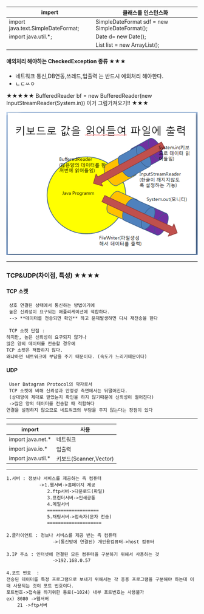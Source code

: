 | impert                             | 클래스를 인스턴스화                            |
|------------------------------------|------------------------------------------------|
| import java.text.SimpleDateFormat; | SimpleDateFormat sdf = new SimpleDateFormat(); |
| import java.util.*;                | Date d= new Date();                            |
|                                    | List<Man> list = new ArrayList<Man>();         |

#### 예외처리 해야하는 CheckedException 종류 ★★★

-	네트워크 통신,DB연동,쓰레드,입출력 는 반드시 예외처리 해야한다.
-	ㄴㄷㅆㅇ

★★★★★ BufferedReader bf = new BufferedReader(new InputStreamReader(System.in)) 이거 그림가져오기!! ★★★

![캡처](/assets/캡처.PNG)

---

### TCP&UDP(차이점, 특성) ★★★★

#### TCP 소켓

```
 상호 연결된 상태에서 통신하는 방법이기에
 높은 신뢰성이 요구되는 애플리케이션에 적합하다.
 --> **데이터를 전송되면 확인** 하고 문제발생하면 다시 재전송을 한다

 TCP 소켓 단점 :
하지만, 높은 신뢰성이 요구되지 않거나
많은 양의 데이터를 전송할 경우에
TCP 소켓은 적합하지 않다.
왜냐하면 네트워크에 부담을 주기 때문이다. (속도가 느리기때문이다)
```

#### UDP

```
 User Datagram Protocol의 약자로서
 TCP 소켓에 비해 신뢰성과 안정성 측면에서는 뒤떨어진다.
 (상대방이 제대로 받았는지 확인을 하지 않기때문에 신뢰성이 떨어진다)
 ->많은 양의 데이터를 전송할 때 적합하다
연결을 설정하지 않으므로 네트워크의 부담을 주지 않는다는 장점이 있다
```

---

| import              | 사용                   |
|---------------------|------------------------|
| import java.net.\*  | 네트워크               |
| import java.io.\*   | 입출력                 |
| import java.util.\* | 키보드(Scanner,Vector) |

---

```
1.서버 : 정보나 서비스를 제공하는 측 컴퓨터
            ->1.웹서버->홈페이지 제공
               2.ftp서버->다운로드(파일)
               3.프린터서버->인쇄공통
               4.메일서버
               ===================
               5.채팅서버->접속자(문자 전송)
               ====================

2.클라이언트 : 정보나 서비스를 제공 받는 측 컴퓨터
                 ->(통신망에 연결된) 개인용컴퓨터->host 컴퓨터

3.IP 주소 : 인터넷에 연결된 모든 컴퓨터을 구분하기 위해서 사용하는 것
                 ->192.168.0.57

4.포트 번호  :
전송된 데이터를 특정 프로그램으로 보내기 위해서는 각 응용 프로그램을 구분해야 하는데 이때 사용되는 것이 포트 번호이다.
포트번호->접속을 하기위한 통로(~1024) 내부 포트번호는 사용불가
ex) 8080 ->웹서버
    21 ->ftp서버
```

